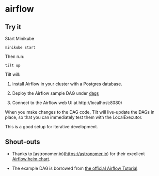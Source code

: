 # airflow

## Try it

Start Minikube

```
minikube start
```

Then run:

```
tilt up
```

Tilt will:

1. Install Airflow in your cluster with a Postgres database.

2. Deploy the Airflow sample DAG under [dags](./dags)

3. Connect to the Airflow web UI at http://localhost:8080/

When you make changes to the DAG code, Tilt will live-update the DAGs in place, so
that you can immediately test them with the LocalExecutor.

This is a good setup for iterative development.

## Shout-outs

- Thanks to [astronomer.io)(https://astronomer.io) for their excellent [Airflow
  helm chart](https://github.com/astronomer/airflow-chart).
        
- The example DAG is borrowed from [the official Airflow
  Tutorial](https://airflow.apache.org/docs/stable/tutorial.html).

